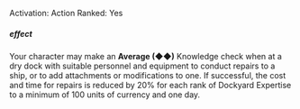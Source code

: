 Activation: Action
Ranked: Yes
##### effect
Your character may make an **Average (◆◆)**
Knowledge check when at a dry dock with
suitable personnel and equipment to conduct
repairs to a ship, or to add attachments or
modifications to one. If successful, the cost
and time for repairs is reduced by 20% for
each rank of Dockyard Expertise to a
minimum of 100 units of currency and one
day.